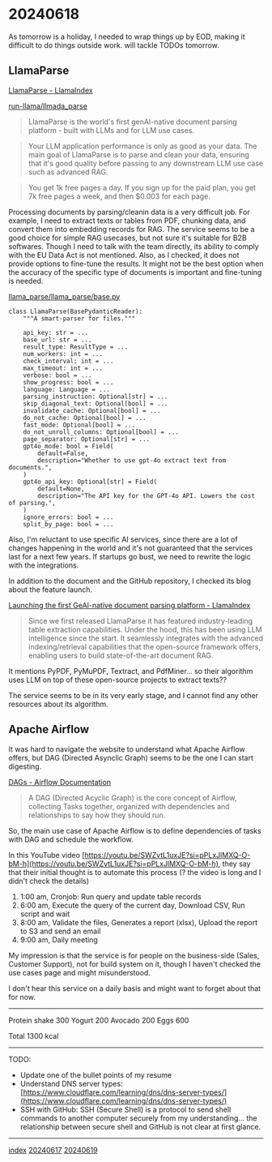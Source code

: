 <head><meta name="viewport" content="width=device-width, initial-scale=1.0, user-scalable=yes" /><meta charset="UTF-8"></head>

# 20240618

As tomorrow is a holiday, I needed to wrap things up by EOD, making it difficult to do things outside work. will tackle TODOs tomorrow.

## LlamaParse

[LlamaParse - LlamaIndex](https://docs.llamaindex.ai/en/stable/llama_cloud/llama_parse/#resources)

[run-llama/llmada\_parse](https://github.com/run-llama/llama_parse)

> LlamaParse is the world's first genAI-native document parsing platform - built with LLMs and for LLM use cases.

> Your LLM application performance is only as good as your data. The main goal of LlamaParse is to parse and clean your data, ensuring that it's good quality before passing to any downstream LLM use case such as advanced RAG.

> You get 1k free pages a day. If you sign up for the paid plan, you get 7k free pages a week, and then $0.003 for each page.

Processing documents by parsing/cleanin data is a very difficult job. For example, I need to extract texts or tables from PDF, chunking data, and convert them into embedding records for RAG. The service seems to be a good choice for simple RAG usecases, but not sure it\'s suitable for B2B softwares. Though I need to talk with the team directly, its ability to comply with the EU Data Act is not mentioned. Also, as I checked, it does not provide options to fine-tune the results. It might not be the best option when the accuracy of the specific type of documents is important and fine-tuning is needed.

[llama\_parse/llama\_parse/base.py](https://github.com/run-llama/llama_parse/blob/main/llama_parse/base.py)

```
class LlamaParse(BasePydanticReader):
    """A smart-parser for files."""

    api_key: str = ...
    base_url: str = ...
    result_type: ResultType = ...
    num_workers: int = ...
    check_interval: int = ...
    max_timeout: int = ...
    verbose: bool = ...
    show_progress: bool = ...
    language: Language = ...
    parsing_instruction: Optional[str] = ...
    skip_diagonal_text: Optional[bool] = ...
    invalidate_cache: Optional[bool] = ...
    do_not_cache: Optional[bool] = ...
    fast_mode: Optional[bool] = ...
    do_not_unroll_columns: Optional[bool] = ...
    page_separator: Optional[str] = ...
    gpt4o_mode: bool = Field(
        default=False,
        description="Whether to use gpt-4o extract text from documents.",
    )
    gpt4o_api_key: Optional[str] = Field(
        default=None,
        description="The API key for the GPT-4o API. Lowers the cost of parsing.",
    )
    ignore_errors: bool = ...
    split_by_page: bool = ...
```

Also, I\'m reluctant to use specific AI services, since there are a lot of changes happening in the world and it\'s not guaranteed that the services last for a next few years. If startups go bust, we need to rewrite the logic with the integrations.

In addition to the document and the GitHub repository, I checked its blog about the feature launch.

[Launching the first GeAI-native document parsing platform - LlamaIndex](https://www.llamaindex.ai/blog/launching-the-first-genai-native-document-parsing-platform)

> Since we first released LlamaParse it has featured industry-leading table extraction capabilities. Under the hood, this has been using LLM intelligence since the start. It seamlessly integrates with the advanced indexing/retrieval capabilities that the open-source framework offers, enabling users to build state-of-the-art document RAG.

It mentions PyPDF, PyMuPDF, Textract, and PdfMiner... so their algorithm uses LLM on top of these open-source projects to extract texts??

The service seems to be in its very early stage, and I cannot find any other resources about its algorithm.

## Apache Airflow

It was hard to navigate the website to understand what Apache Airflow offers, but DAG (Directed Asynclic Graph) seems to be the one I can start digesting.

[DAGs - Airflow Documentation](https://airflow.apache.org/docs/apache-airflow/stable/core-concepts/dags.html)

> A DAG (Directed Acyclic Graph) is the core concept of Airflow, collecting Tasks together, organized with dependencies and relationships to say how they should run.

So, the main use case of Apache Airflow is to define dependencies of tasks with DAG and schedule the workflow.

In this YouTube video [https://youtu.be/SWZvtL1uxJE?si=pPLxJlMXQ-O-bM-h](https://youtu.be/SWZvtL1uxJE?si=pPLxJlMXQ-O-bM-h), they say that their initial thought is to automate this process (? the video is long and I didn\'t check the details)

1. 1:00 am, Cronjob: Run query and update table records
1. 6:00 am, Execute the query of the current day, Download CSV, Run script and wait
1. 8:00 am, Validate the files, Generates a report (xlsx), Upload the report to S3 and send an email
1. 9:00 am, Daily meeting

My impression is that the service is for people on the business-side (Sales, Customer Support), not for build system on it, though I haven\'t checked the use cases page and might misunderstood.

I don\'t hear this service on a daily basis and might want to forget about that for now.

---

Protein shake 300
Yogurt 200
Avocado 200
Eggs 600

Total 1300 kcal

---

TODO:

- Update one of the bullet points of my resume
- Understand DNS server types: [https://www.cloudflare.com/learning/dns/dns-server-types/](https://www.cloudflare.com/learning/dns/dns-server-types/)
- SSH with GitHub: SSH (Secure Shell) is a protocol to send shell commands to another computer securely from my understanding... the relationship between secure shell and GitHub is not clear at first glance.

---

[index](../../index.html)
[20240617](20240617.html)
[20240619](20240619.html)

